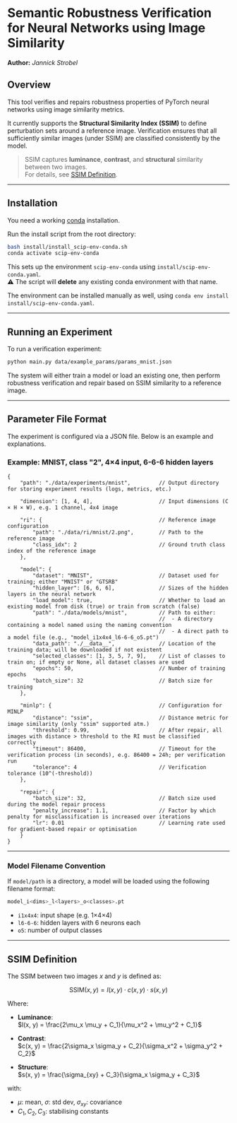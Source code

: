 # Semantic Robustness Verification for Neural Networks using Image Similarity

**Author:** *Jannick Strobel*

## Overview

This tool verifies and repairs robustness properties of PyTorch neural networks using image similarity metrics.

It currently supports the **Structural Similarity Index (SSIM)** to define perturbation sets around a reference image. Verification ensures that all sufficiently similar images (under SSIM) are classified consistently by the model.

> SSIM captures **luminance**, **contrast**, and **structural** similarity between two images. \
  For details, see [SSIM Definition](#ssim-definition).

---

## Installation

You need a working [conda](https://docs.conda.io/en/latest/) installation.

Run the install script from the root directory:

```bash
bash install/install_scip-env-conda.sh
conda activate scip-env-conda
```

This sets up the environment `scip-env-conda` using `install/scip-env-conda.yaml`. \
⚠️ The script will **delete** any existing conda environment with that name.

The environment can be installed manually as well, using `conda env install install/scip-env-conda.yaml`.

---

## Running an Experiment

To run a verification experiment:

```bash
python main.py data/example_params/params_mnist.json
```

The system will either train a model or load an existing one, then perform robustness verification and repair based on SSIM similarity to a reference image.

---

## Parameter File Format

The experiment is configured via a JSON file. Below is an example and explanations.

### Example: MNIST, class "2", 4×4 input, 6-6-6 hidden layers

```jsonc
{
    "path": "./data/experiments/mnist",         // Output directory for storing experiment results (logs, metrics, etc.)

    "dimension": [1, 4, 4],                     // Input dimensions (C × H × W), e.g. 1 channel, 4x4 image

    "ri": {                                     // Reference image configuration
        "path": "./data/ri/mnist/2.png",        // Path to the reference image
        "class_idx": 2                          // Ground truth class index of the reference image
    },

    "model": {
        "dataset": "MNIST",                     // Dataset used for training; either "MNIST" or "GTSRB"
        "hidden_layer": [6, 6, 6],              // Sizes of the hidden layers in the neural network
        "load_model": true,                     // Whether to load an existing model from disk (true) or train from scratch (false)
        "path": "./data/models/mnist",          // Path to either:
                                                //  - A directory containing a model named using the naming convention
                                                //  - A direct path to a model file (e.g., "model_i1x4x4_l6-6-6_o5.pt")
        "data_path": "./__data__",              // Location of the training data; will be downloaded if not existent
        "selected_classes": [1, 3, 5, 7, 9],    // List of classes to train on; if empty or None, all dataset classes are used
        "epochs": 50,                           // Number of training epochs
        "batch_size": 32                        // Batch size for training
    },

    "minlp": {                                  // Configuration for MINLP
        "distance": "ssim",                     // Distance metric for image similarity (only "ssim" supported atm.)
        "threshold": 0.99,                      // After repair, all images with distance > threshold to the RI must be classified correctly
        "timeout": 86400,                       // Timeout for the verification process (in seconds), e.g. 86400 = 24h; per verification run
        "tolerance": 4                          // Verification tolerance (10^(-threshold))
    },

    "repair": {
        "batch_size": 32,                       // Batch size used during the model repair process
        "penalty_increase": 1.1,                // Factor by which penalty for misclassification is increased over iterations
        "lr": 0.01                              // Learning rate used for gradient-based repair or optimisation
    }
}
```

---

### Model Filename Convention

If `model/path` is a directory, a model will be loaded using the following filename format:

```bash
model_i<dims>_l<layers>_o<classes>.pt
```

- `i1x4x4`: input shape (e.g. 1×4×4)
- `l6-6-6`: hidden layers with 6 neurons each
- `o5`: number of output classes

---

## SSIM Definition

The SSIM between two images $x$ and $y$ is defined as:

$$
\text{SSIM}(x, y) = l(x, y) \cdot c(x, y) \cdot s(x, y)
$$

Where:

- **Luminance**:  
  $l(x, y) = \frac{2\mu_x \mu_y + C_1}{\mu_x^2 + \mu_y^2 + C_1}$

- **Contrast**:  
  $c(x, y) = \frac{2\sigma_x \sigma_y + C_2}{\sigma_x^2 + \sigma_y^2 + C_2}$

- **Structure**:  
  $s(x, y) = \frac{\sigma_{xy} + C_3}{\sigma_x \sigma_y + C_3}$

with:

- $\mu$: mean, $\sigma$: std dev, $\sigma_{xy}$: covariance
- $C_1, C_2, C_3$: stabilising constants

